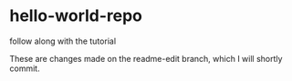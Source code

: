# hello-world-repo
follow along with the tutorial

These are changes made on the readme-edit branch, which I will shortly commit.
